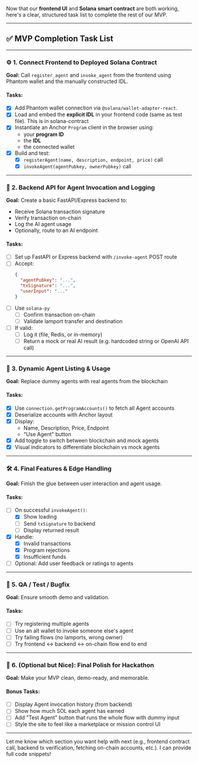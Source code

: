 Now that our **frontend UI** and **Solana smart contract** are both working, here's a clear, structured task list to complete the rest of our MVP.

---

## ✅ **MVP Completion Task List**

---

### ⚙️ **1. Connect Frontend to Deployed Solana Contract**

**Goal:** Call `register_agent` and `invoke_agent` from the frontend using Phantom wallet and the manually constructed IDL.

#### Tasks:
- [X] Add Phantom wallet connection via `@solana/wallet-adapter-react`.
- [X] Load and embed the **explicit IDL** in your frontend code (same as test file). This is in solana-contract
- [X] Instantiate an Anchor `Program` client in the browser using:
  - your **program ID**
  - the **IDL**
  - the connected wallet
- [X] Build and test:
  - [X] `registerAgent(name, description, endpoint, price)` call
  - [X] `invokeAgent(agentPubkey, ownerPubkey)` call

---

### 🔄 **2. Backend API for Agent Invocation and Logging**

**Goal:** Create a basic FastAPI/Express backend to:
- Receive Solana transaction signature
- Verify transaction on-chain
- Log the AI agent usage
- Optionally, route to an AI endpoint

#### Tasks:
- [ ] Set up FastAPI or Express backend with `/invoke-agent` POST route
- [ ] Accept:
  ```json
  {
    "agentPubkey": "...",
    "txSignature": "...",
    "userInput": "..."
  }
  ```
- [ ] Use `solana-py`
  - [ ] Confirm transaction on-chain
  - [ ] Validate lamport transfer and destination
- [ ] If valid:
  - [ ] Log it (file, Redis, or in-memory)
  - [ ] Return a mock or real AI result (e.g. hardcoded string or OpenAI API call)

---

### 🎨 **3. Dynamic Agent Listing & Usage**

**Goal:** Replace dummy agents with real agents from the blockchain

#### Tasks:
- [X] Use `connection.getProgramAccounts()` to fetch all Agent accounts
- [X] Deserialize accounts with Anchor layout
- [X] Display:
  - Name, Description, Price, Endpoint
  - "Use Agent" button
- [X] Add toggle to switch between blockchain and mock agents
- [X] Visual indicators to differentiate blockchain vs mock agents

---

### 🛠️ **4. Final Features & Edge Handling**

**Goal:** Finish the glue between user interaction and agent usage.

#### Tasks:
- [ ] On successful `invokeAgent()`:
  - [X] Show loading
  - [ ] Send `txSignature` to backend
  - [ ] Display returned result
- [X] Handle:
  - [X] Invalid transactions
  - [X] Program rejections
  - [X] Insufficient funds
- [ ] Optional: Add user feedback or ratings to agents

---

### 🧪 **5. QA / Test / Bugfix**

**Goal:** Ensure smooth demo and validation.

#### Tasks:
- [ ] Try registering multiple agents
- [ ] Use an alt wallet to invoke someone else's agent
- [ ] Try failing flows (no lamports, wrong owner)
- [ ] Try frontend ↔ backend ↔ on-chain flow end to end

---

### 🚀 **6. (Optional but Nice): Final Polish for Hackathon**

**Goal:** Make your MVP clean, demo-ready, and memorable.

#### Bonus Tasks:
- [ ] Display Agent invocation history (from backend)
- [ ] Show how much SOL each agent has earned
- [ ] Add "Test Agent" button that runs the whole flow with dummy input
- [ ] Style the site to feel like a marketplace or mission control UI

---

Let me know which section you want help with next (e.g., frontend contract call, backend tx verification, fetching on-chain accounts, etc.). I can provide full code snippets!

